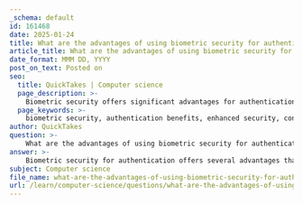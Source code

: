 ```yaml
---
_schema: default
id: 161468
date: 2025-01-24
title: What are the advantages of using biometric security for authentication?
article_title: What are the advantages of using biometric security for authentication?
date_format: MMM DD, YYYY
post_on_text: Posted on
seo:
  title: QuickTakes | Computer science
  page_description: >-
    Biometric security offers significant advantages for authentication, including enhanced security, faster user convenience, reduced fraud, user-friendly experiences, compliance with regulations, difficulty in replicating biometric traits, and growing acceptance among users.
  page_keywords: >-
    biometric security, authentication benefits, enhanced security, convenience, fraud reduction, user experience, regulatory compliance, unique identifiers, digital payments, identity theft prevention
author: QuickTakes
question: >-
    What are the advantages of using biometric security for authentication?
answer: >-
    Biometric security for authentication offers several advantages that enhance both user experience and security. Here are some key benefits:\n\n1. **Enhanced Security**: Biometric authentication methods, such as fingerprint scanning, facial recognition, and voice recognition, provide a higher level of security compared to traditional methods like passwords or PINs. Biometrics are unique to each individual, making it significantly more difficult for unauthorized users to gain access.\n\n2. **Convenience and Speed**: Biometric systems allow for quick and easy authentication. Users can authenticate themselves with a simple scan or recognition, which is often faster than entering a password or PIN. This efficiency is particularly beneficial in environments where speed is essential, such as digital payments.\n\n3. **Reduction of Fraud**: The use of biometric authentication can help prevent fraud in digital transactions. For instance, as the global voice-based payment market is projected to grow significantly, the integration of biometric methods can help mitigate risks associated with hacking and cyber-attacks, thereby enhancing the overall security of financial transactions.\n\n4. **User-Friendly Experience**: Biometric systems often require minimal user input, especially with passive biometrics that do not necessitate active participation from the user. This seamless experience can improve user satisfaction and encourage the adoption of secure authentication methods.\n\n5. **Compliance with Regulations**: In sectors like banking, where Know Your Customer (KYC) regulations are stringent, biometric authentication can streamline the identity verification process. By accurately verifying identities, businesses can meet compliance requirements while enhancing security measures.\n\n6. **Difficult to Replicate**: Unlike passwords, which can be forgotten or stolen, biometric traits are inherently tied to the individual. This makes it challenging for attackers to replicate or forge biometric data, thereby providing a robust defense against identity theft.\n\n7. **Growing Acceptance**: As consumers increasingly prioritize security in their digital interactions, the demand for biometric authentication is rising. A significant percentage of users, such as 67% of respondents in a survey, emphasize the importance of biometric security in their banking choices, indicating a shift towards more secure authentication methods.\n\nIn summary, biometric security not only enhances the security of authentication processes but also improves user convenience and compliance with regulatory standards, making it a valuable tool in the fight against fraud and identity theft.
subject: Computer science
file_name: what-are-the-advantages-of-using-biometric-security-for-authentication.md
url: /learn/computer-science/questions/what-are-the-advantages-of-using-biometric-security-for-authentication
---
```


&nbsp;